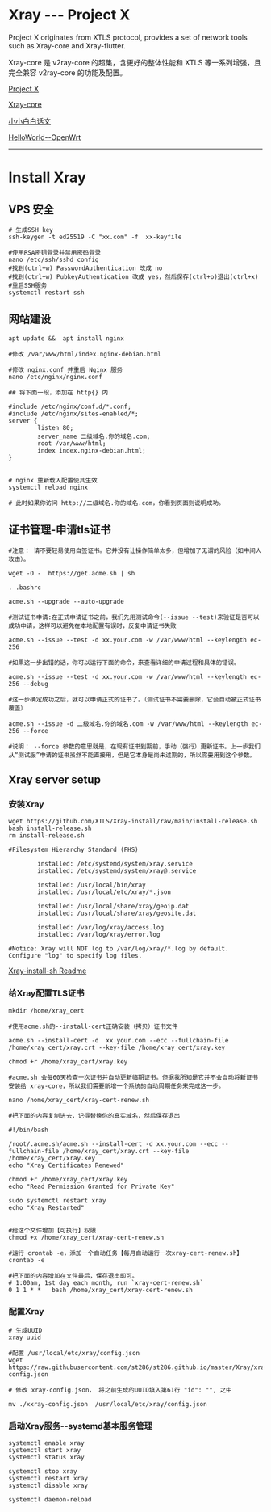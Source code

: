 # Xray --- Project X

Project X originates from XTLS protocol, provides a set of network tools such as Xray-core and Xray-flutter.

Xray-core 是 v2ray-core 的超集，含更好的整体性能和 XTLS 等一系列增强，且完全兼容 v2ray-core 的功能及配置。

[Project X](https://xtls.github.io)

[Xray-core](https://github.com/XTLS/Xray-core)

[小小白白话文](https://xtls.github.io/documents/level-0/)

[HelloWorld--OpenWrt](https://github.com/jerrykuku/luci-app-vssr)

---

# Install Xray

## VPS 安全

```
# 生成SSH key
ssh-keygen -t ed25519 -C "xx.com" -f  xx-keyfile

#使用RSA密钥登录并禁用密码登录
nano /etc/ssh/sshd_config
#找到(ctrl+w) PasswordAuthentication 改成 no
#找到(ctrl+w) PubkeyAuthentication 改成 yes，然后保存(ctrl+o)退出(ctrl+x)
#重启SSH服务
systemctl restart ssh

```
## 网站建设

```
apt update &&  apt install nginx

#修改 /var/www/html/index.nginx-debian.html 

#修改 nginx.conf 并重启 Nginx 服务
nano /etc/nginx/nginx.conf

## 将下面一段，添加在 http{} 内

#include /etc/nginx/conf.d/*.conf;
#include /etc/nginx/sites-enabled/*;
server {
        listen 80;
        server_name 二级域名.你的域名.com;
        root /var/www/html;
        index index.nginx-debian.html;
}


# nginx 重新载入配置使其生效
systemctl reload nginx

# 此时如果你访问 http://二级域名.你的域名.com，你看到页面则说明成功。
```
## 证书管理-申请tls证书

```
#注意： 请不要轻易使用自签证书。它并没有让操作简单太多，但增加了无谓的风险（如中间人攻击）。

wget -O -  https://get.acme.sh | sh

. .bashrc

acme.sh --upgrade --auto-upgrade

#测试证书申请:在正式申请证书之前，我们先用测试命令(--issue --test)来验证是否可以成功申请，这样可以避免在本地配置有误时，反复申请证书失败

acme.sh --issue --test -d xx.your.com -w /var/www/html --keylength ec-256

#如果这一步出错的话，你可以运行下面的命令，来查看详细的申请过程和具体的错误。

acme.sh --issue --test -d xx.your.com -w /var/www/html --keylength ec-256 --debug

#这一步确定成功之后，就可以申请正式的证书了。（测试证书不需要删除，它会自动被正式证书覆盖）

acme.sh --issue -d 二级域名.你的域名.com -w /var/www/html --keylength ec-256 --force

#说明： --force 参数的意思就是，在现有证书到期前，手动（强行）更新证书。上一步我们从“测试服”申请的证书虽然不能直接用，但是它本身是尚未过期的，所以需要用到这个参数。

```
## Xray server setup

### 安装Xray
```
wget https://github.com/XTLS/Xray-install/raw/main/install-release.sh
bash install-release.sh
rm install-release.sh

#Filesystem Hierarchy Standard (FHS)

        installed: /etc/systemd/system/xray.service
        installed: /etc/systemd/system/xray@.service

        installed: /usr/local/bin/xray
        installed: /usr/local/etc/xray/*.json

        installed: /usr/local/share/xray/geoip.dat
        installed: /usr/local/share/xray/geosite.dat

        installed: /var/log/xray/access.log
        installed: /var/log/xray/error.log
        
#Notice: Xray will NOT log to /var/log/xray/*.log by default. Configure "log" to specify log files.
```
[Xray-install-sh Readme](https://github.com/XTLS/Xray-install)

### 给Xray配置TLS证书
```
mkdir /home/xray_cert

#使用acme.sh的--install-cert正确安装（拷贝）证书文件

acme.sh --install-cert -d  xx.your.com --ecc --fullchain-file /home/xray_cert/xray.crt --key-file /home/xray_cert/xray.key

chmod +r /home/xray_cert/xray.key

#acme.sh 会每60天检查一次证书并自动更新临期证书。但据我所知是它并不会自动将新证书安装给 xray-core，所以我们需要新增一个系统的自动周期任务来完成这一步。

nano /home/xray_cert/xray-cert-renew.sh

#把下面的内容复制进去，记得替换你的真实域名，然后保存退出

#!/bin/bash

/root/.acme.sh/acme.sh --install-cert -d xx.your.com --ecc --fullchain-file /home/xray_cert/xray.crt --key-file /home/xray_cert/xray.key
echo "Xray Certificates Renewed"

chmod +r /home/xray_cert/xray.key
echo "Read Permission Granted for Private Key"

sudo systemctl restart xray
echo "Xray Restarted"


#给这个文件增加【可执行】权限
chmod +x /home/xray_cert/xray-cert-renew.sh

#运行 crontab -e，添加一个自动任务【每月自动运行一次xray-cert-renew.sh】
crontab -e

#把下面的内容增加在文件最后，保存退出即可。
# 1:00am, 1st day each month, run `xray-cert-renew.sh`
0 1 1 * *   bash /home/xray_cert/xray-cert-renew.sh

```
### 配置Xray
```
# 生成UUID
xray uuid

#配置 /usr/local/etc/xray/config.json
wget https://raw.githubusercontent.com/st286/st286.github.io/master/Xray/xray-config.json

# 修改 xray-config.json， 将之前生成的UUID填入第61行 "id": "", 之中

mv ./xxray-config.json  /usr/local/etc/xray/config.json

```
### 启动Xray服务--systemd基本服务管理
```
systemctl enable xray
systemctl start xray
systemctl status xray

systemctl stop xray
systemctl restart xray
systemctl disable xray

systemctl daemon-reload
 
```


